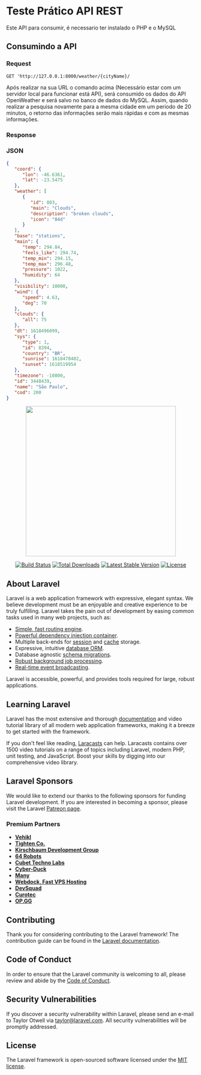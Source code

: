 <h1> Teste Prático API REST </h1>

<p>Este API para consumir, é necessario ter instalado o PHP e o MySQL</p>


## Consumindo a API

### Request

`GET 'http://127.0.0.1:8000/weather/{cityName}/`

<p>Após realizar na sua URL o comando acima (Necessário estar com um servidor local para funcionar está API), será consumido os dados do API OpenWeather e será salvo no banco de dados do MySQL. Assim, quando realizar a pesquisa novamente para a mesma cidade em um periodo de 20 minutos, o retorno das informações serão mais rápidas e com as mesmas informações.</p>

### Response

### JSON

```json
{
   "coord": {
      "lon": -46.6361,
      "lat": -23.5475
   },
   "weather": [
      {
         "id": 803,
         "main": "Clouds",
         "description": "broken clouds",
         "icon": "04d"
      }
   ],
   "base": "stations",
   "main": {
      "temp": 294.84,
      "feels_like": 294.74,
      "temp_min": 294.15,
      "temp_max": 296.48,
      "pressure": 1022,
      "humidity": 64
   },
   "visibility": 10000,
   "wind": {
      "speed": 4.63,
      "deg": 70
   },
   "clouds": {
      "all": 75
   },
   "dt": 1618496099,
   "sys": {
      "type": 1,
      "id": 8394,
      "country": "BR",
      "sunrise": 1618478402,
      "sunset": 1618519954
   },
   "timezone": -10800,
   "id": 3448439,
   "name": "São Paulo",
   "cod": 200
}
```

<p align="center"><a href="https://laravel.com" target="_blank"><img src="https://raw.githubusercontent.com/laravel/art/master/logo-lockup/5%20SVG/2%20CMYK/1%20Full%20Color/laravel-logolockup-cmyk-red.svg" width="400"></a></p>

<p align="center">
<a href="https://travis-ci.org/laravel/framework"><img src="https://travis-ci.org/laravel/framework.svg" alt="Build Status"></a>
<a href="https://packagist.org/packages/laravel/framework"><img src="https://img.shields.io/packagist/dt/laravel/framework" alt="Total Downloads"></a>
<a href="https://packagist.org/packages/laravel/framework"><img src="https://img.shields.io/packagist/v/laravel/framework" alt="Latest Stable Version"></a>
<a href="https://packagist.org/packages/laravel/framework"><img src="https://img.shields.io/packagist/l/laravel/framework" alt="License"></a>
</p>

## About Laravel

Laravel is a web application framework with expressive, elegant syntax. We believe development must be an enjoyable and creative experience to be truly fulfilling. Laravel takes the pain out of development by easing common tasks used in many web projects, such as:

- [Simple, fast routing engine](https://laravel.com/docs/routing).
- [Powerful dependency injection container](https://laravel.com/docs/container).
- Multiple back-ends for [session](https://laravel.com/docs/session) and [cache](https://laravel.com/docs/cache) storage.
- Expressive, intuitive [database ORM](https://laravel.com/docs/eloquent).
- Database agnostic [schema migrations](https://laravel.com/docs/migrations).
- [Robust background job processing](https://laravel.com/docs/queues).
- [Real-time event broadcasting](https://laravel.com/docs/broadcasting).

Laravel is accessible, powerful, and provides tools required for large, robust applications.

## Learning Laravel

Laravel has the most extensive and thorough [documentation](https://laravel.com/docs) and video tutorial library of all modern web application frameworks, making it a breeze to get started with the framework.

If you don't feel like reading, [Laracasts](https://laracasts.com) can help. Laracasts contains over 1500 video tutorials on a range of topics including Laravel, modern PHP, unit testing, and JavaScript. Boost your skills by digging into our comprehensive video library.

## Laravel Sponsors

We would like to extend our thanks to the following sponsors for funding Laravel development. If you are interested in becoming a sponsor, please visit the Laravel [Patreon page](https://patreon.com/taylorotwell).

### Premium Partners

- **[Vehikl](https://vehikl.com/)**
- **[Tighten Co.](https://tighten.co)**
- **[Kirschbaum Development Group](https://kirschbaumdevelopment.com)**
- **[64 Robots](https://64robots.com)**
- **[Cubet Techno Labs](https://cubettech.com)**
- **[Cyber-Duck](https://cyber-duck.co.uk)**
- **[Many](https://www.many.co.uk)**
- **[Webdock, Fast VPS Hosting](https://www.webdock.io/en)**
- **[DevSquad](https://devsquad.com)**
- **[Curotec](https://www.curotec.com/)**
- **[OP.GG](https://op.gg)**

## Contributing

Thank you for considering contributing to the Laravel framework! The contribution guide can be found in the [Laravel documentation](https://laravel.com/docs/contributions).

## Code of Conduct

In order to ensure that the Laravel community is welcoming to all, please review and abide by the [Code of Conduct](https://laravel.com/docs/contributions#code-of-conduct).

## Security Vulnerabilities

If you discover a security vulnerability within Laravel, please send an e-mail to Taylor Otwell via [taylor@laravel.com](mailto:taylor@laravel.com). All security vulnerabilities will be promptly addressed.

## License

The Laravel framework is open-sourced software licensed under the [MIT license](https://opensource.org/licenses/MIT).
